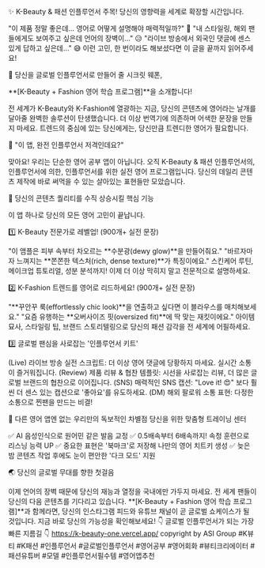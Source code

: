 
✨ K-Beauty & 패션 인플루언서 주목! 
당신의 영향력을 세계로 확장할 시간입니다.

"이 제품 정말 좋은데… 영어로 어떻게 설명해야 매력적일까?" 🤔
"내 스타일링, 해외 팬들에게도 보여주고 싶은데 언어의 장벽이…" 😥
"라이브 방송에서 외국인 댓글에 센스 있게 답하고 싶은데…" 😅
이런 고민, 한 번이라도 해보셨다면 이 글을 끝까지 읽어주세요!

🚀 당신을 글로벌 인플루언서로 만들어 줄 시크릿 웨폰,

**[K-Beauty + Fashion 영어 학습 프로그램]**을 소개합니다!

전 세계가 K-Beauty와 K-Fashion에 열광하는 지금, 당신의 콘텐츠에 영어라는 날개를 달아줄 완벽한 솔루션이 탄생했습니다. 더 이상 번역기에 의존하며 어색한 문장을 만들지 마세요. 트렌드의 중심에 있는 당신에게는, 당신만큼 트렌디한 영어가 필요합니다.

💬 "이 앱, 완전 인플루언서 저격인데요?"

맞아요! 우리는 단순한 영어 공부 앱이 아닙니다.
오직 K-Beauty & 패션 인플루언서의, 인플루언서에 의한, 인플루언서를 위한 실전 영어 프로그램입니다. 당신의 데일리 콘텐츠 제작에 바로 써먹을 수 있는 살아있는 표현들만 모았습니다.


🎨 당신의 콘텐츠 퀄리티를 수직 상승시킬 핵심 기능

이 앱 하나로 당신의 모든 영어 고민이 끝납니다.

1️⃣ K-Beauty 전문가로 레벨업! (900개+ 실전 문장)

"이 앰플은 피부 속부터 차오르는 **수분광(dewy glow)**을 만들어줘요."
"바르자마자 느껴지는 **쫀쫀한 텍스처(rich, dense texture)**가 특징이에요."
스킨케어 루틴, 메이크업 튜토리얼, 성분 분석까지! 이제 더 이상 막히지 말고 전문적으로 설명하세요.

2️⃣ K-Fashion 트렌드를 영어로 리드하세요! (900개+ 실전 문장)

"**꾸안꾸 룩(effortlessly chic look)**을 연출하고 싶다면 이 블라우스를 매치해보세요."
"요즘 유행하는 **오버사이즈 핏(oversized fit)**에 딱 맞는 재킷이에요."
아이템 묘사, 스타일링 팁, 브랜드 스토리텔링으로 당신의 패션 감각을 전 세계에 어필하세요.

3️⃣ 글로벌 팬심을 사로잡는 '인플루언서 키트'

(Live) 라이브 방송 실전 스크립트: 더 이상 영어 댓글에 당황하지 마세요. 실시간 소통이 즐거워집니다.
(Review) 제품 리뷰 & 협찬 템플릿: 시선을 사로잡는 리뷰, 더 많은 글로벌 브랜드의 협찬으로 이어집니다.
(SNS) 매력적인 SNS 캡션: "Love it! 😍" 보다 훨씬 더 센스 있는 캡션으로 '좋아요'를 유도하세요.
(DM) 해외 팔로워 소통 표현: 다정한 소통으로 찐팬을 만드는 비결!


🌟 다른 영어 앱엔 없는 우리만의 독보적인 차별점
당신을 위한 맞춤형 트레이닝 센터

✅ AI 음성인식으로 원어민 같은 발음 교정
✅ 0.5배속부터 6배속까지! 속청 훈련으로 리스닝 능력 UP
✅ 중요한 표현은 '북마크'로 저장해 나만의 영어 치트키 생성
✅ 늦은 밤 콘텐츠 작업 후에도 눈이 편안한 '다크 모드' 지원

🌏 당신의 글로벌 무대를 향한 첫걸음

이제 언어의 장벽 때문에 당신의 재능과 열정을 국내에만 가두지 마세요.
전 세계 팬들이 당신의 다음 콘텐츠를 기다리고 있습니다.
**[K-Beauty + Fashion 영어 학습 프로그램]**과 함께라면,
당신의 인스타그램 피드와 유튜브 채널이 곧 글로벌 쇼케이스가 될 것입니다.
지금 바로 당신의 가능성을 확인해보세요!
👇 글로벌 인플루언서가 되는 가장 빠른 지름길 👇
https://k-beauty-one.vercel.app/
copyright by ASI Group
#K뷰티 #K패션 #인플루언서 #글로벌인플루언서 #영어공부 #영어회화 #뷰티크리에이터 #패션유튜버 #모델 #인플루언서필수템 #영어앱추천
